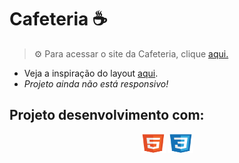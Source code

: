 # Cafeteria ☕

> ⚙️ Para acessar o site da Cafeteria, clique <a href="https://thamiresantos.github.io/cafeteria/" target= "_blank">aqui.</a> 


<ul>
  <li> Veja a inspiração do layout <a href="https://pin.it/k56Fjv2sj" target= "_blank">aqui</a>.</li>
  <li><i>Projeto ainda não está responsivo!</i></li>
</ul>
  
## Projeto desenvolvimento com:

<div align="center">
  <img align="center" alt="HTML" height="30" width="40" src="https://raw.githubusercontent.com/devicons/devicon/master/icons/html5/html5-original.svg">
  <img align="center" alt="CSS" height="30" width="40" src="https://raw.githubusercontent.com/devicons/devicon/master/icons/css3/css3-original.svg">
</div>



